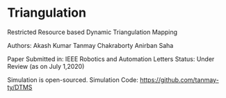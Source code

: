 # Triangulation
Restricted Resource based Dynamic Triangulation Mapping

Authors:
Akash Kumar
Tanmay Chakraborty
Anirban Saha

Paper Submitted in: IEEE Robotics and Automation Letters
Status: Under Review (as on July 1,2020)

Simulation is open-sourced.
Simulation Code: https://github.com/tanmay-ty/DTMS

